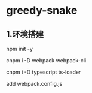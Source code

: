 # greedy-snake
## 1.环境搭建
npm init -y
<!-- 打包工具及其命令行 https://webpack.docschina.org/configuration/entry-context/#context -->
cnpm i -D webpack webpack-cli 
<!-- typescript及其整合进webpack的loader安装后 tsc xxx.ts-->
cnpm i -D typescript ts-loader
<!-- 添加webpack配置文件 -->
add webpack.config.js
<!--js语法兼容:babel官网：https://www.babeljs.cn/docs/usage -->
<!-- npm i -D @bable/core @babel/preset-env babel-loader core-js -->
